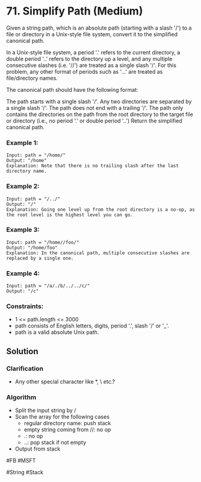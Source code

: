 # 71. Simplify Path (Medium)

Given a string path, which is an absolute path (starting with a slash '/') to a file or directory in a Unix-style file system, convert it to the simplified canonical path.

In a Unix-style file system, a period '.' refers to the current directory, a double period '..' refers to the directory up a level, and any multiple consecutive slashes (i.e. '//') are treated as a single slash '/'. For this problem, any other format of periods such as '...' are treated as file/directory names.

The canonical path should have the following format:

The path starts with a single slash '/'.
Any two directories are separated by a single slash '/'.
The path does not end with a trailing '/'.
The path only contains the directories on the path from the root directory to the target file or directory (i.e., no period '.' or double period '..')
Return the simplified canonical path.

### Example 1:

```
Input: path = "/home/"
Output: "/home"
Explanation: Note that there is no trailing slash after the last directory name.
```

### Example 2:

```
Input: path = "/../"
Output: "/"
Explanation: Going one level up from the root directory is a no-op, as the root level is the highest level you can go.
```

### Example 3:

```
Input: path = "/home//foo/"
Output: "/home/foo"
Explanation: In the canonical path, multiple consecutive slashes are replaced by a single one.
```

### Example 4:

```
Input: path = "/a/./b/../../c/"
Output: "/c"
```

### Constraints:

- 1 <= path.length <= 3000
- path consists of English letters, digits, period '.', slash '/' or '\_'.
- path is a valid absolute Unix path.

## Solution

### Clarification

- Any other special character like \*, \ etc.?

### Algorithm

- Split the input string by /
- Scan the array for the following cases
  - regular directory name: push stack
  - empty string coming from //: no op
  - .: no op
  - ..: pop stack if not empty
- Output from stack

#FB #MSFT

#String #Stack
